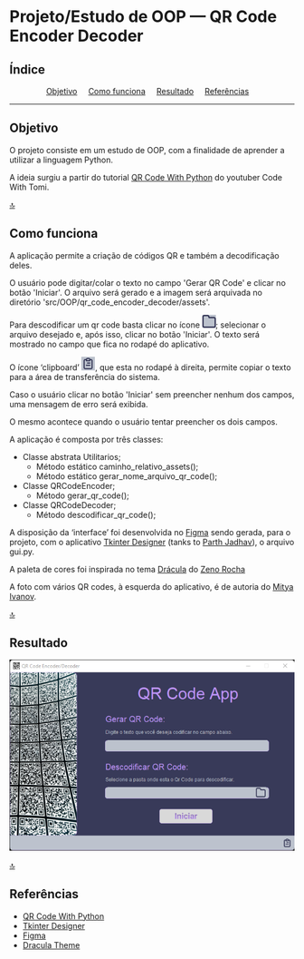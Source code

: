 # Projeto/Estudo de OOP — QR Code Encoder Decoder

## Índice

<p align="center">
<a href="#objetivo">Objetivo</a>&nbsp;&nbsp;&nbsp;&nbsp;
<a href="#como-funciona">Como funciona</a>&nbsp;&nbsp;&nbsp;&nbsp;
<a href="#resultado">Resultado</a>&nbsp;&nbsp;&nbsp;&nbsp;
<a href="#referências">Referências</a>&nbsp;&nbsp;&nbsp;&nbsp;
</p>

---

## Objetivo

O projeto consiste em um estudo de OOP, com a finalidade de aprender a utilizar
a linguagem Python.

A ideia surgiu a partir do
tutorial [QR Code With Python](https://www.youtube.com/watch?v=SqvVm3QiQVk&t=3192s)
do youtuber Code With Tomi.

[🔝](#índice)

## Como funciona

A aplicação permite a criação de códigos QR e também a decodificação deles.

O usuário pode digitar/colar o texto no campo 'Gerar QR Code' e clicar no
botão 'Iniciar'. O arquivo será gerado e a imagem será arquivada no diretório 'src/OOP/qr_code_encoder_decoder/assets'.

Para descodificar um qr code basta clicar no ícone ![img.png](assets/button_1.png);
selecionar o arquivo desejado e, após isso, clicar no botão 'Iniciar'. O texto será
mostrado no campo que fica no rodapé do aplicativo.

O ícone ‘clipboard’ ![img.png](assets/button_3.png), que esta no rodapé à direita, permite copiar o texto para a área de transferência do
sistema.

Caso o usuário clicar no botão 'Iniciar' sem preencher nenhum dos campos, uma
mensagem de erro será exibida.

O mesmo acontece quando o usuário tentar preencher os dois campos.

A aplicação é composta por três classes:

* Classe abstrata Utilitarios;
    * Método estático caminho_relativo_assets();
    * Método estático gerar_nome_arquivo_qr_code();
* Classe QRCodeEncoder;
    * Método gerar_qr_code();
* Classe QRCodeDecoder;
    * Método descodificar_qr_code();

A disposição da ‘interface’ foi desenvolvida no [Figma](https://www.figma.com/) sendo gerada, para o
projeto,
com o
aplicativo [Tkinter Designer](https://github.com/ParthJadhav/Tkinter-Designer) (tanks to [Parth Jadhav](https://github.com/ParthJadhav)), o arquivo
gui.py.

A paleta de cores foi inspirada no tema [Drácula](https://draculatheme.com/)
do [Zeno Rocha](https://zenorocha.com/about)

A foto com vários QR codes, à esquerda do aplicativo, é de autoria do [Mitya Ivanov](https://bit.ly/3wWrOL3).

[🔝](#índice)

## Resultado

![Captura da tela do aplicativo](./assets/interface.png "Captura da tela do aplicativo")

[🔝](#índice)

## Referências

* [QR Code With Python](https://www.youtube.com/watch?v=SqvVm3QiQVk&t=3192s)
* [Tkinter Designer](https://github.com/ParthJadhav/Tkinter-Designer)
* [Figma](https://www.figma.com/)
* [Dracula Theme](https://draculatheme.com/)